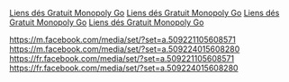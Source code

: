 <a href='https://m.facebook.com/media/set/?set=a.509221105608571'>Liens dés Gratuit Monopoly Go</a>
<a href='https://m.facebook.com/media/set/?set=a.509224015608280'>Liens dés Gratuit Monopoly Go</a>
<a href='https://fr.facebook.com/media/set/?set=a.509221105608571'>Liens dés Gratuit Monopoly Go</a>
<a href='https://fr.facebook.com/media/set/?set=a.509224015608280'>Liens dés Gratuit Monopoly Go</a>

<p>
<a href="https://m.facebook.com/media/set/?set=a.509221105608571">https://m.facebook.com/media/set/?set=a.509221105608571</a><br>
<a href="https://m.facebook.com/media/set/?set=a.509224015608280">https://m.facebook.com/media/set/?set=a.509224015608280</a><br>
<a href="https://fr.facebook.com/media/set/?set=a.509221105608571">https://fr.facebook.com/media/set/?set=a.509221105608571</a><br>
<a href="https://fr.facebook.com/media/set/?set=a.509224015608280">https://fr.facebook.com/media/set/?set=a.509224015608280</a>
</p>
